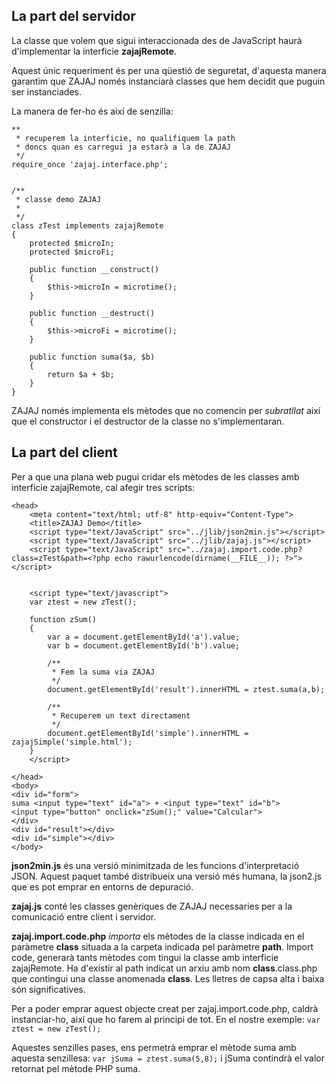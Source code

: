 ## La part del servidor ##
La classe que volem que sigui interaccionada des de JavaScript haurà d'implementar la interficie **zajajRemote**.

Aquest únic requeriment és per una qüestió de seguretat, d'aquesta manera garantim que ZAJAJ només instanciarà classes que hem decidit que puguin ser instanciades.

La manera de fer-ho és així de senzilla:

```
**
 * recuperem la interficie, no qualifiquem la path
 * doncs quan es carregui ja estarà a la de ZAJAJ
 */
require_once 'zajaj.interface.php';


/**
 * classe demo ZAJAJ
 *
 */
class zTest implements zajajRemote
{
	protected $microIn;
	protected $microFi;
	
	public function __construct()
	{
		$this->microIn = microtime();
	}
	
	public function __destruct()
	{
		$this->microFi = microtime();
	}
	
	public function suma($a, $b)
	{
		return $a + $b;
	}
}
```

ZAJAJ només implementa els mètodes que no comencin per _subratllat_ així que el constructor i el destructor de la classe no s'implementaran.

## La part del client ##

Per a que una plana web pugui cridar els mètodes de les classes amb interficie zajajRemote, cal afegir tres scripts:
```
<head>
	<meta content="text/html; utf-8" http-equiv="Content-Type">
	<title>ZAJAJ Demo</title>
	<script type="text/JavaScript" src="../jlib/json2min.js"></script>
	<script type="text/JavaScript" src="../jlib/zajaj.js"></script>
	<script type="text/JavaScript" src="../zajaj.import.code.php?class=zTest&path=<?php echo rawurlencode(dirname(__FILE__)); ?>"></script>
	
	
	<script type="text/javascript">
	var ztest = new zTest();
	
	function zSum()
	{
		var a = document.getElementById('a').value;
		var b = document.getElementById('b').value;
		
		/**
		 * Fem la suma via ZAJAJ
		 */
		document.getElementById('result').innerHTML = ztest.suma(a,b);
		
		/**
		 * Recuperem un text directament
		 */
		document.getElementById('simple').innerHTML = zajajSimple('simple.html');
	}
	</script>

</head>
<body>
<div id="form">
suma <input type="text" id="a"> + <input type="text" id="b">
<input type="button" onclick="zSum();" value="Calcular">
</div>
<div id="result"></div>
<div id="simple"></div>
</body>
```

**json2min.js** és una versió minimitzada de les funcions d'interpretació JSON. Aquest paquet també distribueix una versió més humana, la json2.js que es pot emprar en entorns de depuració.

**zajaj.js** conté les classes genèriques de ZAJAJ necessaries per a la comunicació entre client i servidor.

**zajaj.import.code.php** _importa_ els mètodes de la classe indicada en el paràmetre **class** situada a la carpeta indicada pel paràmetre **path**. Import code, generarà tants mètodes com tingui la classe amb interficie zajajRemote. Ha d'existir al path indicat un arxiu amb nom **class**.class.php que contingui una classe anomenada **class**. Les lletres de capsa alta i baixa són significatives.

Per a poder emprar aquest objecte creat per zajaj.import.code.php, caldrà instanciar-ho, així que ho farem al principi de tot. En el nostre exemple:
`var ztest = new zTest();`

Aquestes senzilles pases, ens permetrà emprar el mètode suma amb aquesta senzillesa:
`var jSuma = ztest.suma(5,8);`
i jSuma contindrà el valor retornat pel mètode PHP suma.